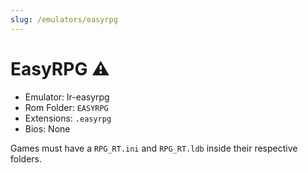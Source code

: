 ```yaml
---
slug: /emulators/easyrpg
---
```


# EasyRPG ⚠

- Emulator: lr-easyrpg
- Rom Folder: `EASYRPG`
- Extensions: `.easyrpg`
- Bios: None
 
Games must have a `RPG_RT.ini` and `RPG_RT.ldb` inside their respective folders.
